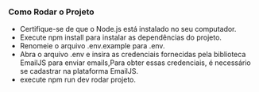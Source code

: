 ### Como Rodar o Projeto
- Certifique-se de que o Node.js está instalado no seu computador.
- Execute npm install para instalar as dependências do projeto.
- Renomeie o arquivo .env.example para .env.
- Abra o arquivo .env e insira as credenciais fornecidas pela biblioteca EmailJS para enviar emails,Para obter essas credenciais, é necessário se cadastrar na plataforma EmailJS.
- execute npm run dev rodar projeto.